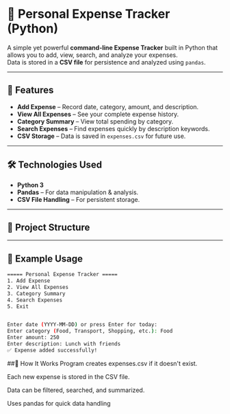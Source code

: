 # 🧾 Personal Expense Tracker (Python)

A simple yet powerful **command-line Expense Tracker** built in Python that allows you to add, view, search, and analyze your expenses.  
Data is stored in a **CSV file** for persistence and analyzed using `pandas`.

---

## 🚀 Features
- **Add Expense** – Record date, category, amount, and description.
- **View All Expenses** – See your complete expense history.
- **Category Summary** – View total spending by category.
- **Search Expenses** – Find expenses quickly by description keywords.
- **CSV Storage** – Data is saved in `expenses.csv` for future use.

---

## 🛠️ Technologies Used
- **Python 3**
- **Pandas** – For data manipulation & analysis.
- **CSV File Handling** – For persistent storage.

---

## 📂 Project Structure

---

## 📸 Example Usage
```bash
===== Personal Expense Tracker =====
1. Add Expense
2. View All Expenses
3. Category Summary
4. Search Expenses
5. Exit


Enter date (YYYY-MM-DD) or press Enter for today: 
Enter category (Food, Transport, Shopping, etc.): Food
Enter amount: 250
Enter description: Lunch with friends
✅ Expense added successfully!
```
##📄 How It Works
Program creates expenses.csv if it doesn't exist.

Each new expense is stored in the CSV file.

Data can be filtered, searched, and summarized.

Uses pandas for quick data handling
